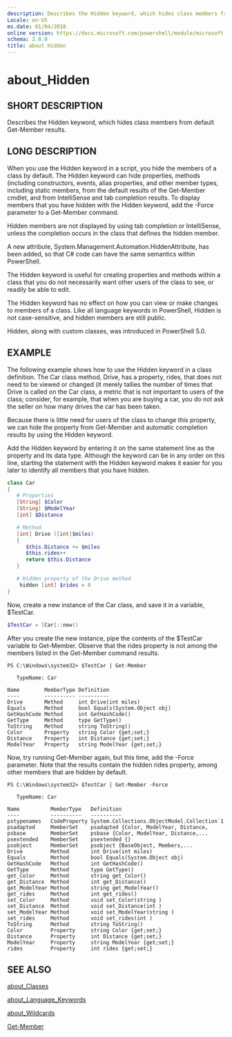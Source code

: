 ```yaml
---
description: Describes the Hidden keyword, which hides class members from default Get-Member results.
Locale: en-US
ms.date: 01/04/2018
online version: https://docs.microsoft.com/powershell/module/microsoft.powershell.core/about/about_hidden?view=powershell-5.1&WT.mc_id=ps-gethelp
schema: 2.0.0
title: about Hidden
---
```

# about_Hidden

## SHORT DESCRIPTION
Describes the Hidden keyword, which hides class members from default
Get-Member results.

## LONG DESCRIPTION

When you use the Hidden keyword in a script, you hide the members of a class
by default. The Hidden keyword can hide properties, methods (including
constructors, events, alias properties, and other member types, including
static members, from the default results of the Get-Member cmdlet, and from
IntelliSense and tab completion results. To display members that you have
hidden with the Hidden keyword, add the -Force parameter to a Get-Member
command.

Hidden members are not displayed by using tab completion or IntelliSense,
unless the completion occurs in the class that defines the hidden member.

A new attribute, System.Management.Automation.HiddenAttribute, has been added,
so that C\# code can have the same semantics within PowerShell.

The Hidden keyword is useful for creating properties and methods within a
class that you do not necessarily want other users of the class to see, or
readily be able to edit.

The Hidden keyword has no effect on how you can view or make changes to
members of a class. Like all language keywords in PowerShell, Hidden is not
case-sensitive, and hidden members are still public.

Hidden, along with custom classes, was introduced in PowerShell 5.0.

## EXAMPLE

The following example shows how to use the Hidden keyword in a class
definition. The Car class method, Drive, has a property, rides, that does not
need to be viewed or changed (it merely tallies the number of times that Drive
is called on the Car class, a metric that is not important to users of the
class; consider, for example, that when you are buying a car, you do not ask
the seller on how many drives the car has been taken.

Because there is little need for users of the class to change this property,
we can hide the property from Get-Member and automatic completion results by
using the Hidden keyword.

Add the Hidden keyword by entering it on the same statement line as the
property and its data type. Although the keyword can be in any order on this
line, starting the statement with the Hidden keyword makes it easier for you
later to identify all members that you have hidden.

```powershell
class Car
{
   # Properties
   [String] $Color
   [String] $ModelYear
   [int] $Distance

   # Method
   [int] Drive ([int]$miles)
   {
      $this.Distance += $miles
      $this.rides++
      return $this.Distance
   }

   # Hidden property of the Drive method
    hidden [int] $rides = 0
}
```

Now, create a new instance of the Car class, and save it in a variable,
\$TestCar.

```powershell
$TestCar = [Car]::new()
```

After you create the new instance, pipe the contents of the $TestCar variable
to Get-Member. Observe that the rides property is not among the members listed
in the Get-Member command results.

```output
PS C:\Windows\system32> $TestCar | Get-Member

   TypeName: Car

Name        MemberType Definition
----        ---------- ----------
Drive       Method     int Drive(int miles)
Equals      Method     bool Equals(System.Object obj)
GetHashCode Method     int GetHashCode()
GetType     Method     type GetType()
ToString    Method     string ToString()
Color       Property   string Color {get;set;}
Distance    Property   int Distance {get;set;}
ModelYear   Property   string ModelYear {get;set;}

```

Now, try running Get-Member again, but this time, add the -Force parameter.
Note that the results contain the hidden rides property, among other members
that are hidden by default.

```output
PS C:\Windows\system32> $TestCar | Get-Member -Force

   TypeName: Car

Name          MemberType   Definition
----          ----------   ----------
pstypenames   CodeProperty System.Collections.ObjectModel.Collection`1
psadapted     MemberSet    psadapted {Color, ModelYear, Distance,
psbase        MemberSet    psbase {Color, ModelYear, Distance,...
psextended    MemberSet    psextended {}
psobject      MemberSet    psobject {BaseObject, Members,...
Drive         Method       int Drive(int miles)
Equals        Method       bool Equals(System.Object obj)
GetHashCode   Method       int GetHashCode()
GetType       Method       type GetType()
get_Color     Method       string get_Color()
get_Distance  Method       int get_Distance()
get_ModelYear Method       string get_ModelYear()
get_rides     Method       int get_rides()
set_Color     Method       void set_Color(string )
set_Distance  Method       void set_Distance(int )
set_ModelYear Method       void set_ModelYear(string )
set_rides     Method       void set_rides(int )
ToString      Method       string ToString()
Color         Property     string Color {get;set;}
Distance      Property     int Distance {get;set;}
ModelYear     Property     string ModelYear {get;set;}
rides         Property     int rides {get;set;}

```

## SEE ALSO

[about_Classes](about_Classes.md)

[about_Language_Keywords](about_Language_Keywords.md)

[about_Wildcards](about_Wildcards.md)

[Get-Member](xref:Microsoft.PowerShell.Utility.Get-Member)
